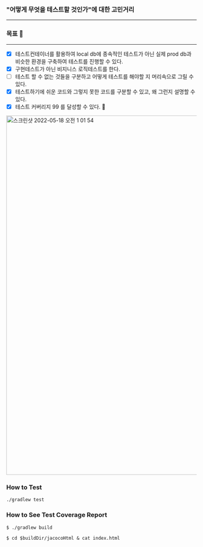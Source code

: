 
### "어떻게 무엇을 테스트할 것인가"에 대한 고민거리 
---
### 목표 :rocket:
---
* [x] 테스트컨테이너를 활용하여 local db에 종속적인 테스트가 아닌 실제 prod db과 비슷한 환경을 구축하여 테스트를 진행할 수 있다.
* [X] 구현테스트가 아닌 비지니스 로직테스트를 한다.
* [ ] 테스트 할 수 없는 것들을 구분하고 어떻게 테스트를 해야할 지 머리속으로 그릴 수 있다.
* [X] 테스트하기에 쉬운 코드와 그렇지 못한 코드를 구분할 수 있고, 왜 그런지 설명할 수 있다.
* [X] 테스트 커버리지 99 를 달성할 수 있다. :rocket:

<img width="952" alt="스크린샷 2022-05-18 오전 1 01 54" src="https://user-images.githubusercontent.com/43781484/168856758-9f42679a-a72c-43ac-ae8a-44ee1afc6148.png">

### How to Test
```shell
./gradlew test
```

### How to See Test Coverage Report
```shell
$ ./gradlew build

$ cd $buildDir/jacocoHtml & cat index.html
```